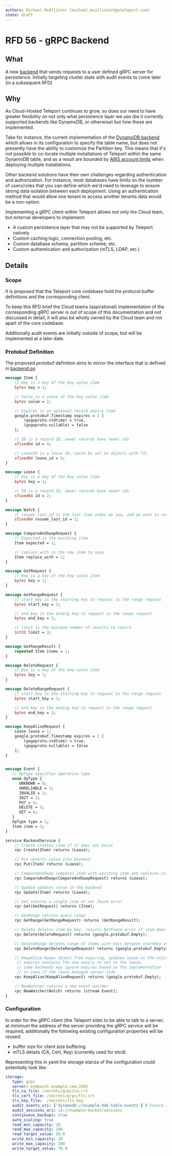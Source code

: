 ```yaml
---
authors: Michael McAllister (michael.mcallister@goteleport.com)
state: draft
---
```


# RFD 56 - gRPC Backend

## What

A new [backend](https://github.com/gravitational/teleport/tree/v8.3.1/lib/backend) that sends requests to a user defined gRPC server for persistence. Initially targeting cluster state with audit events to come later (in a subsequent RFD)

## Why

As Cloud-Hosted Teleport continues to grow, so does our need to have greater flexibility on not only what persistence layer we use (be it currently supported backends like DynamoDB, or otherwise) but _how_ these are implemented. 

Take for instance, the current implementation of the [DynamoDB backend](https://github.com/gravitational/teleport/tree/v8.3.1/lib/backend/dynamo) which allows in its configuration to specify the table name, but does not presently have the ability to customize the Partition key. This means that it's not possible to co-locate multiple installations of Teleport within the same DynamoDB table, and as a result are bounded by [AWS account limits](https://docs.aws.amazon.com/amazondynamodb/latest/developerguide/ServiceQuotas.html#limits-tables) when deploying multiple installations.

Other backend solutions have their own challenges regarding authentication and authorization. For instance, most databases have limits on the number of users/roles that you can define which we'd need to leverage to ensure strong data isolation between each deployment. Using an authentication method that would allow one tenant to access another tenants data would be a non-option. 

Implementing a gRPC client within Teleport allows not only the Cloud team, but external developers to implement:
 - A custom persistence layer that may not be supported by Teleport natively
 - Custom caching logic, connection pooling, etc.
 - Custom database schema, partition scheme, etc.
 - Custom authentication and authorization (mTLS, LDAP, etc.)

## Details

### Scope

It is proposed that the Teleport core codebase hold the protocol buffer definitions and the corresponding client.

To keep this RFD brief the Cloud teams (aspirational) implementation of the corresponding gRPC server is out of scope of this documentation and not discussed in detail, it will also be wholly owned by the Cloud team and not apart of the core codebase.

Additionally audit events are initially outside of scope, but will be implemented at a later date.

### Protobuf Definition

The proposed protobuf definition aims to mirror the interface that is defined in [backend.go](https://github.com/gravitational/teleport/blob/cf162af679f3c136b0cc5a7c5bfcd8bba14afdaa/lib/backend/backend.go#L41-L91)

```protobuf
message Item {
    // Key is a key of the key value item
    bytes key = 1;

    // Value is a value of the key value item
    bytes value = 2;

    // Expires is an optional record expiry time
    google.protobuf.Timestamp expires = 3 [
        (gogoproto.stdtime) = true,
        (gogoproto.nullable) = false
    ];

    // ID is a record ID, newer records have newer ids
    sfixed64 id = 4;

    // LeaseID is a lease ID, could be set on objects with TTL
    sfixed64 lease_id = 5;
}

message Lease {
    // Key is a key of the key value item
    bytes key = 1;

    // ID is a record ID, newer records have newer ids
    sfixed64 id = 2;
}

message Watch {
    // resume_last_id is the last item index we saw, and we want to resume from any event after that point
    sfixed64 resume_last_id = 1;
}

message CompareAndSwapRequest {
    // Expected is the existing item
    Item expected = 1;

    // replace_with is the new item to swap
    Item replace_with = 2;
}

message GetRequest {
    // Key is a key of the key value item
    bytes key = 1;
}

message GetRangeRequest {
    // start_key is the starting key to request in the range request
    bytes start_key = 1;

    // end_key is the ending key to request in the range request
    bytes end_key = 2;

    // limit is the maximum number of results to return
    int32 limit = 3;
}

message GetRangeResult {
    repeated Item items = 1;
}

message DeleteRequest {
    // Key is a key of the key value item
    bytes key = 1;
}

message DeleteRangeRequest {
    // start_key is the starting key to request in the range request
    bytes start_key = 1;

    // end_key is the ending key to request in the range request
    bytes end_key = 2;
}

message KeepAliveRequest {
    Lease lease = 1;
    google.protobuf.Timestamp expires = 2 [
        (gogoproto.stdtime) = true,
        (gogoproto.nullable) = false
    ];
}


message Event {
   // OpType specifies operation type
   enum OpType {
      UNKNOWN = 0;
      UNRELIABLE = 1;
      INVALID = 2;
      INIT = 3;
      PUT = 4;
      DELETE = 5;
      GET = 6;
   }
   OpType type = 1;
   Item item = 2;
}

service BackendService {
    // Create creates item if it does not exist
    rpc Create(Item) returns (Lease);

    // Put upserts value into backend
    rpc Put(Item) returns (Lease);

    // CompareAndSwap compares item with existing item and replaces is with replace_with item
    rpc CompareAndSwap(CompareAndSwapRequest) returns (Lease);

    // Update updates value in the backend
    rpc Update(Item) returns (Lease);

    // Get returns a single item or not found error
    rpc Get(GetRequest) returns (Item);

    // GetRange returns query range
    rpc GetRange(GetRangeRequest) returns (GetRangeResult);

    // Delete deletes item by key, returns NotFound error if item does not exist
    rpc Delete(DeleteRequest) returns (google.protobuf.Empty);

    // DeleteRange deletes range of items with keys between startKey and endKey
    rpc DeleteRange(DeleteRangeRequest) returns (google.protobuf.Empty);

    // KeepAlive keeps object from expiring, updates lease on the existing object,
	 // expires contains the new expiry to set on the lease,
	 // some backends may ignore expires based on the implementation
	 // in case if the lease managed server side
    rpc KeepAlive(KeepAliveRequest) returns (google.protobuf.Empty);

    // NewWatcher returns a new event watcher
    rpc NewWatcher(Watch) returns (stream Event);
}
```

### Configuration

In order for the gRPC client (the Teleport side) to be able to talk to a server, at minimum the address of the server providing the gRPC service will be required, additionally the following existing configuration properties will be reused:

- buffer size for client size buffering 
- mTLS details (CA, Cert, Key) (currently used for etcd)

Representing this in yaml the storage stanza of the configuration could potentially look like:
```yaml
storage:
   type: grpc
   server: endpoint.example.com:1992
   tls_ca_file: /secrets/grpc/ca.crt
   tls_cert_file: /secrets/grpc/tls.crt
   tls_key_file:  /secrets/tls.key
   audit_events_uri: ['dynamodb://example-ddb-table.events'] # Future iteration will support grpc://endpoint.example.com:1992
   audit_sessions_uri: s3://example-bucket/sessions
   continuous_backups: true
   auto_scaling: true
   read_min_capacity: 20
   read_max_capacity: 100
   read_target_value: 50.0
   write_min_capacity: 10
   write_max_capacity: 100
   write_target_value: 70.0
```